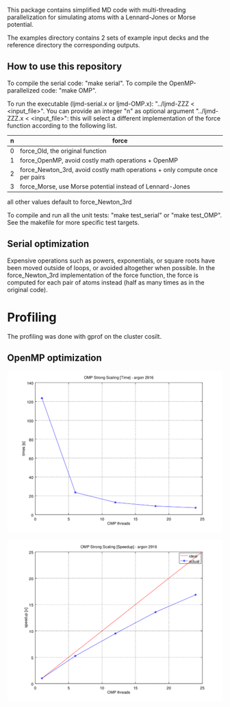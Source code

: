 
This package contains simplified MD code with multi-threading
parallelization for simulating atoms with a Lennard-Jones or Morse potential.

The examples directory contains 2 sets of example input decks
and the reference directory the corresponding outputs.

## How to use this repository

To compile the serial code: "make serial".
To compile the OpenMP-parallelized code: "make OMP".

To run the executable (ljmd-serial.x or ljmd-OMP.x): "../ljmd-ZZZ < <input_file>".
You can provide an integer "n" as optional argument "../ljmd-ZZZ.x <n> < <input_file>": this will select a different implementation of the force function according to the following list.


 n | force
---|---
 0 | force_Old, the original function
 1 | force_OpenMP, avoid costly math operations + OpenMP
 2 | force_Newton_3rd, avoid costly math operations + only compute once per pairs
 3 | force_Morse, use Morse potential instead of Lennard-Jones

all other values default to force_Newton_3rd


To compile and run all the unit tests: "make test_serial" or "make test_OMP".
See the makefile for more specific test targets.

## Serial optimization

Expensive operations such as powers, exponentials, or square roots have been moved outside of loops, or avoided altogether when possible.
In the force_Newton_3rd implementation of the force function, the force is computed for each pair of atoms instead (half as many times as in the original code).

# Profiling

The profiling was done with gprof on the cluster cosilt.

## OpenMP optimization 

![time](OMPtime.png)

![scal](OMPspeedup.png)


